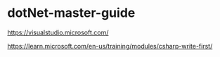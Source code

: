 # dotNet-master-guide

https://visualstudio.microsoft.com/

https://learn.microsoft.com/en-us/training/modules/csharp-write-first/
